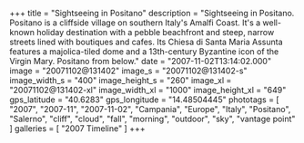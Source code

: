 +++
title = "Sightseeing in Positano"
description = "Sightseeing in Positano. Positano is a cliffside village on southern Italy's Amalfi Coast. It's a well-known holiday destination with a pebble beachfront and steep, narrow streets lined with boutiques and cafes. Its Chiesa di Santa Maria Assunta features a majolica-tiled dome and a 13th-century Byzantine icon of the Virgin Mary. Positano from below."
date = "2007-11-02T13:14:02.000"
image = "20071102@131402"
image_s = "20071102@131402-s"
image_width_s = "400"
image_height_s = "260"
image_xl = "20071102@131402-xl"
image_width_xl = "1000"
image_height_xl = "649"
gps_latitude = "40.6283"
gps_longitude = "14.48504445"
phototags = [ "2007", "2007-11", "2007-11-02", "Campania", "Europe", "Italy", "Positano", "Salerno", "cliff", "cloud", "fall", "morning", "outdoor", "sky", "vantage point" ]
galleries = [ "2007 Timeline" ]
+++
